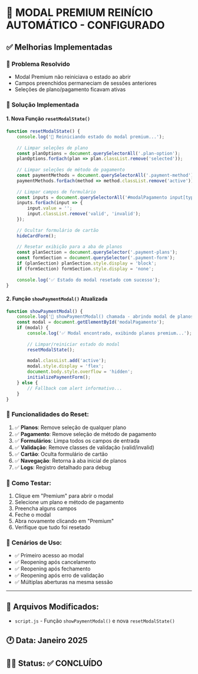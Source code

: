 # 🔄 MODAL PREMIUM REINÍCIO AUTOMÁTICO - CONFIGURADO

## ✅ Melhorias Implementadas

### 🎯 **Problema Resolvido**
- Modal Premium não reiniciava o estado ao abrir
- Campos preenchidos permaneciam de sessões anteriores
- Seleções de plano/pagamento ficavam ativas

### 🔧 **Solução Implementada**

#### 1. **Nova Função `resetModalState()`**
```javascript
function resetModalState() {
    console.log('🔄 Reiniciando estado do modal premium...');
    
    // Limpar seleções de plano
    const planOptions = document.querySelectorAll('.plan-option');
    planOptions.forEach(plan => plan.classList.remove('selected'));
    
    // Limpar seleções de método de pagamento
    const paymentMethods = document.querySelectorAll('.payment-method');
    paymentMethods.forEach(method => method.classList.remove('active'));
    
    // Limpar campos de formulário
    const inputs = document.querySelectorAll('#modalPagamento input[type="text"], #modalPagamento input[type="email"], #modalPagamento input[type="tel"]');
    inputs.forEach(input => {
        input.value = '';
        input.classList.remove('valid', 'invalid');
    });
    
    // Ocultar formulário de cartão
    hideCardForm();
    
    // Resetar exibição para a aba de planos
    const planSection = document.querySelector('.payment-plans');
    const formSection = document.querySelector('.payment-form');
    if (planSection) planSection.style.display = 'block';
    if (formSection) formSection.style.display = 'none';
    
    console.log('✅ Estado do modal resetado com sucesso');
}
```

#### 2. **Função `showPaymentModal()` Atualizada**
```javascript
function showPaymentModal() {
    console.log('🚀 showPaymentModal() chamada - abrindo modal de planos...');
    const modal = document.getElementById('modalPagamento');
    if (modal) {
        console.log('✅ Modal encontrado, exibindo planos premium...');
        
        // Limpar/reiniciar estado do modal
        resetModalState();
        
        modal.classList.add('active');
        modal.style.display = 'flex';
        document.body.style.overflow = 'hidden';
        initializePaymentForm();
    } else {
        // Fallback com alert informativo...
    }
}
```

### 🎯 **Funcionalidades do Reset**:
1. ✅ **Planos**: Remove seleção de qualquer plano
2. ✅ **Pagamento**: Remove seleção de método de pagamento
3. ✅ **Formulários**: Limpa todos os campos de entrada
4. ✅ **Validação**: Remove classes de validação (valid/invalid)
5. ✅ **Cartão**: Oculta formulário de cartão
6. ✅ **Navegação**: Retorna à aba inicial de planos
7. ✅ **Logs**: Registro detalhado para debug

### 🧪 **Como Testar**:
1. Clique em "Premium" para abrir o modal
2. Selecione um plano e método de pagamento
3. Preencha alguns campos
4. Feche o modal
5. Abra novamente clicando em "Premium"
6. Verifique que tudo foi resetado

### 🔄 **Cenários de Uso**:
- ✅ Primeiro acesso ao modal
- ✅ Reopening após cancelamento
- ✅ Reopening após fechamento
- ✅ Reopening após erro de validação
- ✅ Múltiplas aberturas na mesma sessão

---

## 📂 Arquivos Modificados:
- `script.js` - Função `showPaymentModal()` e nova `resetModalState()`

## 🕐 Data: Janeiro 2025
## 👨‍💻 Status: ✅ CONCLUÍDO
